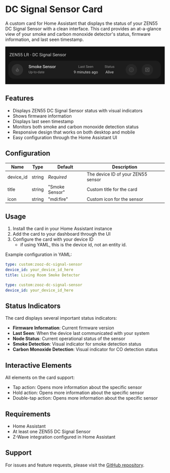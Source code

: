 # DC Signal Sensor Card

A custom card for Home Assistant that displays the status of your ZEN55 DC Signal Sensor with a clean interface. This card provides an at-a-glance view of your smoke and carbon monoxide detector's status, firmware information, and last seen timestamp.

![card](../assets/cards/info/dc-signal-sensor/card.png)

## Features

- Displays ZEN55 DC Signal Sensor status with visual indicators
- Shows firmware information
- Displays last seen timestamp
- Monitors both smoke and carbon monoxide detection status
- Responsive design that works on both desktop and mobile
- Easy configuration through the Home Assistant UI

## Configuration

| Name      | Type   | Default        | Description                        |
| --------- | ------ | -------------- | ---------------------------------- |
| device_id | string | _Required_     | The device ID of your ZEN55 sensor |
| title     | string | "Smoke Sensor" | Custom title for the card          |
| icon      | string | "mdi:fire"     | Custom icon for the sensor         |

## Usage

1. Install the card in your Home Assistant instance
2. Add the card to your dashboard through the UI
3. Configure the card with your device ID
   - if using YAML, this is the device id, not an entity id.

Example configuration in YAML:

```yaml
type: custom:zooz-dc-signal-sensor
device_id: your_device_id_here
title: Living Room Smoke Detector
```

```yaml
type: custom:zooz-dc-signal-sensor
device_id: your_device_id_here
```

## Status Indicators

The card displays several important status indicators:

- **Firmware Information**: Current firmware version
- **Last Seen**: When the device last communicated with your system
- **Node Status**: Current operational status of the sensor
- **Smoke Detection**: Visual indicator for smoke detection status
- **Carbon Monoxide Detection**: Visual indicator for CO detection status

## Interactive Elements

All elements on the card support:

- Tap action: Opens more information about the specific sensor
- Hold action: Opens more information about the specific sensor
- Double-tap action: Opens more information about the specific sensor

## Requirements

- Home Assistant
- At least one ZEN55 DC Signal Sensor
- Z-Wave integration configured in Home Assistant

## Support

For issues and feature requests, please visit the [GitHub repository](https://github.com/homeassistant-extras/zooz-card-set).
